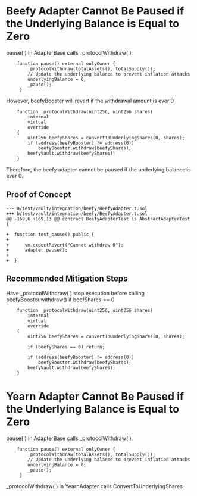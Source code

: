 # Beefy Adapter Cannot Be Paused if the Underlying Balance is Equal to Zero

pause( ) in AdapterBase calls _protocolWithdraw( ).  

        function pause() external onlyOwner {
            _protocolWithdraw(totalAssets(), totalSupply());
            // Update the underlying balance to prevent inflation attacks
            underlyingBalance = 0;
            _pause();
         }

However, beefyBooster will revert if the withdrawal amount is ever 0

        function _protocolWithdraw(uint256, uint256 shares)
            internal
            virtual
            override
        {
            uint256 beefyShares = convertToUnderlyingShares(0, shares);
            if (address(beefyBooster) != address(0))
                beefyBooster.withdraw(beefyShares);
            beefyVault.withdraw(beefyShares);
        }

Therefore, the beefy adapter cannot be paused if the underlying balance is ever 0.

## Proof of Concept

    --- a/test/vault/integration/beefy/BeefyAdapter.t.sol
    +++ b/test/vault/integration/beefy/BeefyAdapter.t.sol
    @@ -169,6 +169,13 @@ contract BeefyAdapterTest is AbstractAdapterTest {
 
    +  function test_pause() public {
    +
    +      vm.expectRevert("Cannot withdraw 0");
    +      adapter.pause();
    +
    +  }

## Recommended Mitigation Steps

Have _protocolWithdraw( ) stop execution before calling beefyBooster.withdraw() if beefShares == 0 

        function _protocolWithdraw(uint256, uint256 shares)
            internal
            virtual
            override
        {
            uint256 beefyShares = convertToUnderlyingShares(0, shares);

            if (beefyShares == 0) return;

            if (address(beefyBooster) != address(0))
                beefyBooster.withdraw(beefyShares);
            beefyVault.withdraw(beefyShares);
        }

# Yearn Adapter Cannot Be Paused if the Underlying Balance is Equal to Zero

pause( ) in AdapterBase calls _protocolWithdraw( ).  

        function pause() external onlyOwner {
            _protocolWithdraw(totalAssets(), totalSupply());
            // Update the underlying balance to prevent inflation attacks
            underlyingBalance = 0;
            _pause();
         }

_protocolWithdraw( ) in YearnAdapter calls ConvertToUnderlyingShares
